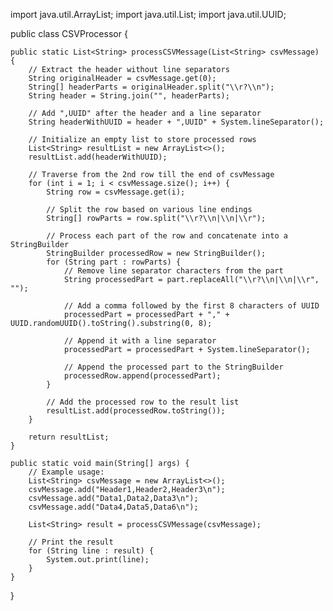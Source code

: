 import java.util.ArrayList;
import java.util.List;
import java.util.UUID;

public class CSVProcessor {

    public static List<String> processCSVMessage(List<String> csvMessage) {
        // Extract the header without line separators
        String originalHeader = csvMessage.get(0);
        String[] headerParts = originalHeader.split("\\r?\\n");
        String header = String.join("", headerParts);

        // Add ",UUID" after the header and a line separator
        String headerWithUUID = header + ",UUID" + System.lineSeparator();

        // Initialize an empty list to store processed rows
        List<String> resultList = new ArrayList<>();
        resultList.add(headerWithUUID);

        // Traverse from the 2nd row till the end of csvMessage
        for (int i = 1; i < csvMessage.size(); i++) {
            String row = csvMessage.get(i);

            // Split the row based on various line endings
            String[] rowParts = row.split("\\r?\\n|\\n|\\r");

            // Process each part of the row and concatenate into a StringBuilder
            StringBuilder processedRow = new StringBuilder();
            for (String part : rowParts) {
                // Remove line separator characters from the part
                String processedPart = part.replaceAll("\\r?\\n|\\n|\\r", "");

                // Add a comma followed by the first 8 characters of UUID
                processedPart = processedPart + "," + UUID.randomUUID().toString().substring(0, 8);

                // Append it with a line separator
                processedPart = processedPart + System.lineSeparator();

                // Append the processed part to the StringBuilder
                processedRow.append(processedPart);
            }

            // Add the processed row to the result list
            resultList.add(processedRow.toString());
        }

        return resultList;
    }

    public static void main(String[] args) {
        // Example usage:
        List<String> csvMessage = new ArrayList<>();
        csvMessage.add("Header1,Header2,Header3\n");
        csvMessage.add("Data1,Data2,Data3\n");
        csvMessage.add("Data4,Data5,Data6\n");

        List<String> result = processCSVMessage(csvMessage);

        // Print the result
        for (String line : result) {
            System.out.print(line);
        }
    }
}
